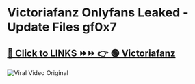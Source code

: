 
 # Victoriafanz Onlyfans Leaked - Update Files gf0x7

## <h2><a href="https://clipsfans.com/Victoriafanz&ref=git">🔗 Click to LINKS ⏩⏩ 👉 🟢 Victoriafanz </a></h2>

<a href="https://clipsfans.com/Victoriafanz&ref=git" rel="nofollow" data-target="animated-image.originalLink"><img src="https://i.ibb.co.com/xMMVF88/686577567.gif" alt="Viral Video Original" style="max-width: 100%; display: inline-block;" data-target="animated-image.originalImage"></a>

